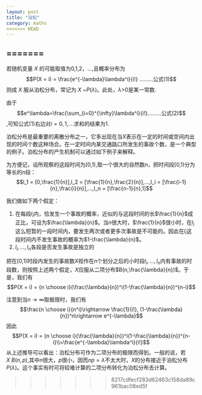 ```yaml
---
layout: post
title: "泊松"
category: maths
<<<<<<< HEAD
---
```

=======
---

若随机变量 $X$ 的可能取值为0,1,2，...,且概率分布为$$P(X = i) = \frac{e^{-\lambda}\lambda^i}{i!} .........公式(1)$$则成 $X$ 服从泊松分布，常记为 $X$ ~$P(\lambda)$。此处，$\lambda$>0是某一常数.

由于$$e^\lambda=\frac{\sum_{i=0}^{\infty}\lambda^i}{i!}.........公式(2)$$,可知公式(1)右边对$i=0,1,...$求和的结果为1.

泊松分布是最重要的离散分布之一，它多出现在当$X$表示在一定的时间或空间内出现的时间个数这种场合。在一定时间内某交通路口所发生的事故个数，是一个典型的例子。泊松分布的产生机制可以通过如下例子来解释。

为方便记，设所观察的这段时间为[0,1),取一个很大的自然数$n$，把时间段[0,1)分为等长的$n$段：$$l_1 = [0,\frac{1}{n}],l_2 = [\frac{1}{n},\frac{2}{n}],...,l_i = [\frac{i-1}{n},\frac{i}{n}],...,l_n = [\frac{n-1}{n},1]$$

我们做如下两个假定：

1. 在每段$l_i$内，恰发生一个事故的概率，近似的与这段时间的长$\frac{1}{n}$成正比，可设为$\frac{\lambda}{n}$。当$n$很大时，$\frac{1}{n}$很小时，在$l_i$这么短暂的一段时间内，要发生两次或者更多次事故是不可能的。因此在$l_i$这段时间内不发生事故的概率为$1-\frac{\lambda}{n}$。
2. $l_i,...,l_n$各段是否发生事故是独立的

把在[0,1)时段内发生的事故数$X$视作在$n$个划分之后的小时段$l_i,...,l_n$内有事故的时段数，则按照上述两个假定，$X$应服从二项分布$B(n,\frac{\lambda}{n})$。于是，我们有 $$P(X = i) = {n \choose i}(\frac{\lambda}{n})^i(1-\frac{\lambda}{n})^{n-i}$$

注意到当$n\rightarrow \infty$取极限时，我们有$$\frac{n \choose i}{n^i}\rightarrow \frac{1}{i!}, (1-\frac{\lambda}{n})^n\rightarrow e^{-\lambda}$$因此
$$P(X = i) = {n \choose i}(\frac{\lambda}{n})^i(1-\frac{\lambda}{n})^{n-i}\\=\frac{e^{-\lambda}\lambda^i}{i!}$$
从上述推导可以看出：泊松分布可作为二项分布的极限而得到。一般的说，若$X~B(n,p)$,其中$n$很大，$p$很小，因而$np=\lambda$不太大时，$X$的分布接近于泊松分布$P(\lambda)$。这个事实有时可将较难计算的二项分布转化为泊松分布去计算。
>>>>>>> 8217cdfecf283d62463c158da89c961bac08ed5f
